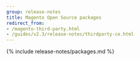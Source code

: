 ```yaml
---
group: release-notes
title: Magento Open Source packages
redirect_from:
- /magento-third-party.html
- /guides/v2.3/release-notes/thirdparty-ce.html
---
```


<!-- The 'packages' variable contains the 'packages' node of the '_data/codebase/v2_4/open-source/composer_lock.json' file
{% assign packages = site.data.codebase.v2_4.open-source.composer_lock.packages %} -->

<!-- The 'packages-dev' variable contains the 'packages-dev' node of the '_data/codebase/v2_4/open-source/composer_lock.json' file
{% assign packages-dev = site.data.codebase.v2_4.open-source.composer_lock.packages-dev %} -->

<!-- The edition variable contains `ce` value from the _data/var.yml file
{% assign edition = site.data.var.ce %} -->

{% include release-notes/packages.md %}

